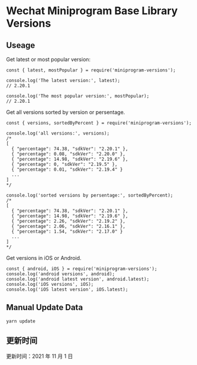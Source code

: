 
# Wechat Miniprogram Base Library Versions

## Useage

Get latest or most popular version:

```;
const { latest, mostPopular } = require('miniprogram-versions');

console.log('The latest version:', latest);
// 2.20.1

console.log('The most popular version:', mostPopular);
// 2.20.1

```

Get all versions sorted by version or persentage.

```
const { versions, sortedByPercent } = require('miniprogram-versions');

console.log('all versions:', versions);
/*
[
  { "percentage": 74.38, "sdkVer": "2.20.1" },
  { "percentage": 0.08, "sdkVer": "2.20.0" },
  { "percentage": 14.98, "sdkVer": "2.19.6" },
  { "percentage": 0, "sdkVer": "2.19.5" },
  { "percentage": 0.01, "sdkVer": "2.19.4" }
  ...
]
*/

console.log('sorted versions by persentage:', sortedByPercent);
/*
[
  { "percentage": 74.38, "sdkVer": "2.20.1" },
  { "percentage": 14.98, "sdkVer": "2.19.6" },
  { "percentage": 2.26, "sdkVer": "2.19.2" },
  { "percentage": 2.06, "sdkVer": "2.16.1" },
  { "percentage": 1.54, "sdkVer": "2.17.0" }
  ...
]
*/
```

Get versions in iOS or Android.

```
const { android, iOS } = require('miniprogram-versions');
console.log('android versions', android);
console.log('android latest version', android.latest);
console.log('iOS versions', iOS);
console.log('iOS latest version', iOS.latest);
```

## Manual Update Data

```
yarn update
```

## 更新时间

更新时间：2021 年 11 月 1 日
